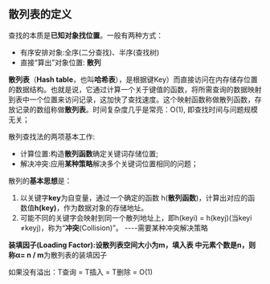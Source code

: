 ## 散列表的定义

查找的本质是**已知对象找位置**。一般有两种方式：

- 有序安排对象:全序(二分查找)、半序(查找树)
- 直接“算出”对象位置: **散列**



**散列表**（**Hash table**，也叫**哈希表**），是根据键Key）而直接访问在内存储存位置的数据结构。也就是说，它通过计算一个关于键值的函数，将所需查询的数据映射到表中一个位置来访问记录，这加快了查找速度。这个映射函数称做散列函数，存放记录的数组称做**散列表**。时间复杂度几乎是常亮：O(1), 即查找时间与问题规模无关；



散列查找法的两项基本工作:

- 计算位置:构造**散列函数**确定关键词存储位置;
- 解决冲突:应用**某种策略**解决多个关键词位置相同的问题；



散列的**基本思想**是：

1. 以关键字**key**为自变量，通过一个确定的函数 h(**散列函数**)，计算出对应的函数值**h(key)**，作为数据对象的存储地址。
2. 可能不同的关键字会映射到同一个散列地址上，即h(keyi) = h(keyj)(当keyi ≠keyj)，称为“**冲突**(Collision)”。 ----需要某种冲突解决策略

**装填因子(Loading Factor):**设散列表空间大小为m，填入表 中元素个数是n，则称**α= n / m**为散列表的装填因子

如果没有溢出：T查询 = T插入 = T删除 = O(1)

